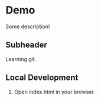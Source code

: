 # Demo

Some description!

## Subheader

Learning git.

## Local Development

1. Open index.html in your browser.
